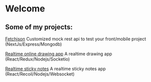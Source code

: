 # Welcome
## Some of my projects:
[Fetchjson](https://fetchjson.vercel.app) Customized mock rest api to test your front/mobile project (NextJs/Express/Mongodb)

[Realtime online drawing app](https://abdsab.github.io/realtime-drawing-board/) A realtime drawing app (React/Redux/Nodejs/Socketio)

[Realtime sticky notes](https://stickynotes-recoiljs-websocket.vercel.app/) A realtime sticky notes app (React/Recoil/Nodejs/Websocket)

